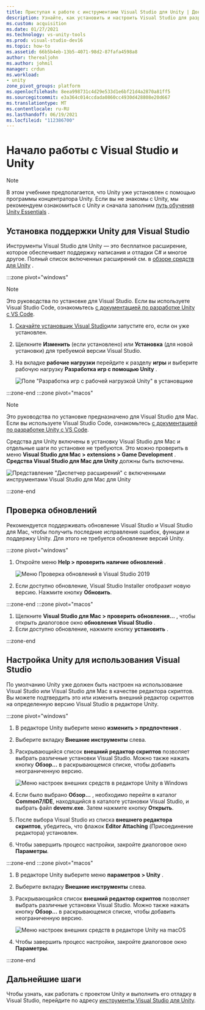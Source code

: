 ```yaml
---
title: Приступая к работе с инструментами Visual Studio для Unity | Документы Майкрософт
description: Узнайте, как установить и настроить Visual Studio для разработки Unity.
ms.custom: acquisition
ms.date: 01/27/2021
ms.technology: vs-unity-tools
ms.prod: visual-studio-dev16
ms.topic: how-to
ms.assetid: 66b5b4eb-13b5-4071-98d2-87fafa4598a8
author: therealjohn
ms.author: johmil
manager: crdun
ms.workload:
- unity
zone_pivot_groups: platform
ms.openlocfilehash: 8eea998731c4d29e533d1e6bf21d4a2870a81ff5
ms.sourcegitcommit: e3a364c014ccdada0860cc4930d428808e20d667
ms.translationtype: MT
ms.contentlocale: ru-RU
ms.lasthandoff: 06/19/2021
ms.locfileid: "112386700"
---
```

# <a name="get-started-with-visual-studio-and-unity"></a>Начало работы с Visual Studio и Unity

> [!NOTE]
> В этом учебнике предполагается, что Unity уже установлен с помощью программы концентратора Unity. Если вы не знакомы с Unity, мы рекомендуем ознакомиться с Unity и сначала заполним [путь обучения Unity Essentials](https://learn.unity.com/pathway/unity-essentials) .

## <a name="install-unity-support-for-visual-studio"></a>Установка поддержки Unity для Visual Studio

Инструменты Visual Studio для Unity — это бесплатное расширение, которое обеспечивает поддержку написания и отладки C# и многое другое. Полный список включенных расширений см. в [обзоре средств для Unity](./visual-studio-tools-for-unity.md) .

:::zone pivot="windows"

> [!NOTE]
> Это руководства по установке для Visual Studio. Если вы используете Visual Studio Code, ознакомьтесь [с документацией по разработке Unity с VS Code](https://code.visualstudio.com/docs/other/unity).

1. [Скачайте установщик Visual Studio](/visualstudio/install/install-visual-studio.md)или запустите его, если он уже установлен.
2. Щелкните **Изменить** (если установлено) или **Установка** (для новой установки) для требуемой версии Visual Studio.
3. На вкладке **рабочие нагрузки** перейдите к разделу **игры** и выберите рабочую нагрузку **Разработка игр с помощью Unity** .

    ![Поле "Разработка игр с рабочей нагрузкой Unity" в установщике](../media/vs/unity-workload.png)

:::zone-end
:::zone pivot="macos"

> [!NOTE]
> Это руководства по установке предназначено для Visual Studio для Mac. Если вы используете Visual Studio Code, ознакомьтесь [с документацией по разработке Unity с VS Code](https://code.visualstudio.com/docs/other/unity).

Средства для Unity включены в установку Visual Studio для Mac и отдельные шаги по установке не требуются. Это можно проверить в меню **Visual Studio для Mac > extensions > Game Development** . **Средства Visual Studio для Mac для Unity** должны быть включены.

![Представление "Диспетчер расширений" с включенными инструментами Visual Studio для Mac для Unity](../media/vsm/unity-workload.png)

:::zone-end

## <a name="check-for-updates"></a>Проверка обновлений

Рекомендуется поддерживать обновление Visual Studio и Visual Studio для Mac, чтобы получить последние исправления ошибок, функции и поддержку Unity. Для этого не требуется обновление версий Unity.

:::zone pivot="windows"

1. Откройте меню **Help > проверить наличие обновлений** .

    ![Меню Проверка обновлений в Visual Studio 2019](../media/vs/check-for-updates.png)

2. Если доступно обновление, Visual Studio Installer отобразит новую версию. Нажмите кнопку **Обновить**.

:::zone-end
:::zone pivot="macos"

1. Щелкните **Visual Studio для Mac > проверить обновления...** , чтобы открыть диалоговое окно **обновления Visual Studio** .
2. Если доступно обновление, нажмите кнопку **установить** .

:::zone-end

## <a name="configure-unity-to-use-visual-studio"></a>Настройка Unity для использования Visual Studio

По умолчанию Unity уже должен быть настроен на использование Visual Studio или Visual Studio для Mac в качестве редактора скриптов. Вы можете подтвердить это или изменить внешний редактор скриптов на определенную версию Visual Studio в редакторе Unity.

:::zone pivot="windows"

1. В редакторе Unity выберите меню **изменить > предпочтения** .
2. Выберите вкладку **Внешние инструменты** слева.
3. Раскрывающийся список **внешний редактор скриптов** позволяет выбрать различные установки Visual Studio. Можно также нажать кнопку **Обзор...** в раскрывающемся списке, чтобы добавить неограниченную версию.

    ![Меню настроек внешних средств в редакторе Unity в Windows](../media/vs/preferences-external-tools.png)

4. Если было выбрано **Обзор...** , необходимо перейти в каталог **Common7/IDE**, находящийся в каталоге установки Visual Studio, и выбрать файл **devenv.exe**. Затем нажмите кнопку **Открыть**.
5. После выбора Visual Studio из списка **внешнего редактора скриптов**, убедитесь, что флажок **Editor Attaching** (Присоединение редактора) установлен.
6. Чтобы завершить процесс настройки, закройте диалоговое окно **Параметры**.

:::zone-end
:::zone pivot="macos"

1. В редакторе Unity выберите меню **параметров > Unity** .
2. Выберите вкладку **Внешние инструменты** слева.
3. Раскрывающийся список **внешний редактор скриптов** позволяет выбрать различные установки Visual Studio. Можно также нажать кнопку **Обзор...** в раскрывающемся списке, чтобы добавить неограниченную версию.

    ![Меню настроек внешних средств в редакторе Unity на macOS](../media/vsm/preferences-external-tools.png)

4. Чтобы завершить процесс настройки, закройте диалоговое окно **Параметры**.

:::zone-end

## <a name="next-steps"></a>Дальнейшие шаги

 Чтобы узнать, как работать с проектом Unity и выполнить его отладку в Visual Studio, перейдите по адресу [инструменты Visual Studio для Unity](using-visual-studio-tools-for-unity.md).
